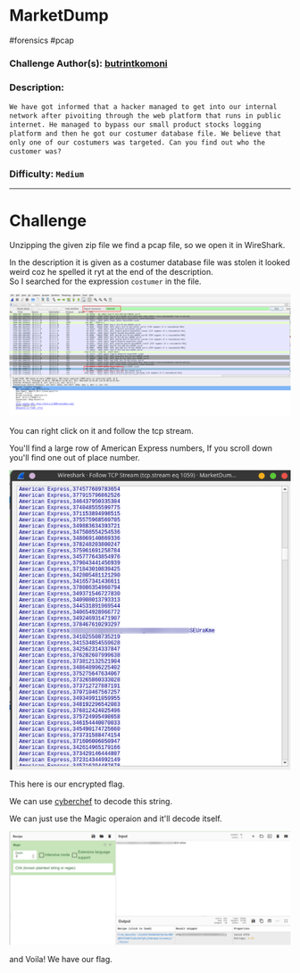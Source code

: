 # MarketDump
#forensics #pcap

### Challenge Author(s): [butrintkomoni](https://app.hackthebox.eu/users/41604)

### Description: 
    We have got informed that a hacker managed to get into our internal network after pivoiting through the web platform that runs in public internet. He managed to bypass our small product stocks logging platform and then he got our costumer database file. We believe that only one of our costumers was targeted. Can you find out who the customer was?
### Difficulty: `Medium`
---
# Challenge

Unzipping the given zip file we find a pcap file, so we open it in WireShark.

In the description it is given as a costumer database file was stolen it looked weird coz he spelled it ryt at the end of the description.      
So I searched for the expression `costumer` in the file.

![](images/costumer.png)

You can right click on it and follow the tcp stream.

You'll find a large row of American Express numbers, If you scroll down you'll find one out of place number.

![](images/encoded.png)

This here is our encrypted flag.

We can use [cyberchef](https://gchq.github.io/CyberChef/) to decode this string.

We can just use the Magic operaion and it'll decode itself.

![](images/decoded.png)

and Voila! We have our flag.
